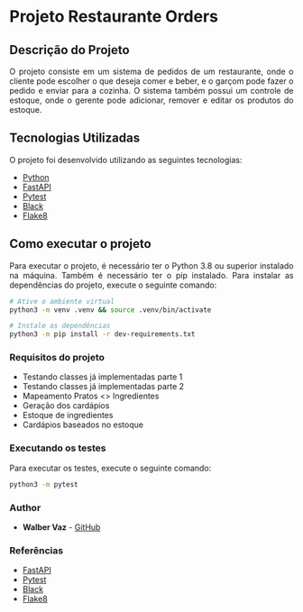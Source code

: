 # Projeto Restaurante Orders

## Descrição do Projeto

<p align="justify">O projeto consiste em um sistema de pedidos de um restaurante, onde o cliente pode escolher o que deseja comer e beber, e o garçom pode fazer o pedido e enviar para a cozinha. O sistema também possui um controle de estoque, onde o gerente pode adicionar, remover e editar os produtos do estoque.</p>

## Tecnologias Utilizadas

<p align="justify">O projeto foi desenvolvido utilizando as seguintes tecnologias:</p>

- [Python](https://www.python.org/)
- [FastAPI](https://fastapi.tiangolo.com/)
- [Pytest](https://docs.pytest.org/)
- [Black](https://black.readthedocs.io/en/stable/)
- [Flake8](https://flake8.pycqa.org/en/latest/)

## Como executar o projeto

<p align="justify">Para executar o projeto, é necessário ter o Python 3.8 ou superior instalado na máquina. Também é necessário ter o pip instalado. Para instalar as dependências do projeto, execute o seguinte comando:</p>

```bash
# Ative o ambiente virtual
python3 -m venv .venv && source .venv/bin/activate

# Instale as dependências
python3 -m pip install -r dev-requirements.txt
```

### Requisitos do projeto

- Testando classes já implementadas parte 1
- Testando classes já implementadas parte 2
- Mapeamento Pratos <> Ingredientes
- Geração dos cardápios
- Estoque de ingredientes
- Cardápios baseados no estoque

### Executando os testes

<p align="justify">Para executar os testes, execute o seguinte comando:</p>

```bash
python3 -m pytest
```

### Author

- **Walber Vaz** - [GitHub](https://gituhb.com/walber-vaz)

### Referências

- [FastAPI](https://fastapi.tiangolo.com/)
- [Pytest](https://docs.pytest.org/)
- [Black](https://black.readthedocs.io/en/stable/)
- [Flake8](https://flake8.pycqa.org/en/latest/)
